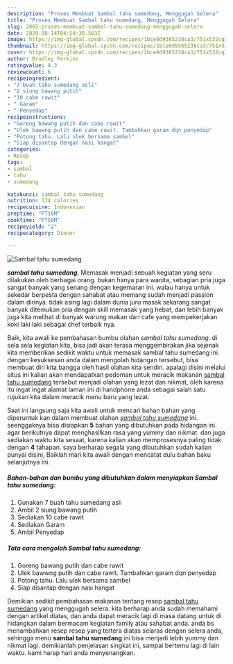 ```yaml
---
description: "Proses Membuat Sambal tahu sumedang, Menggugah Selera"
title: "Proses Membuat Sambal tahu sumedang, Menggugah Selera"
slug: 2065-proses-membuat-sambal-tahu-sumedang-menggugah-selera
date: 2020-08-14T04:54:38.563Z
image: https://img-global.cpcdn.com/recipes/1bce0d9365238ca3/751x532cq70/sambal-tahu-sumedang-foto-resep-utama.jpg
thumbnail: https://img-global.cpcdn.com/recipes/1bce0d9365238ca3/751x532cq70/sambal-tahu-sumedang-foto-resep-utama.jpg
cover: https://img-global.cpcdn.com/recipes/1bce0d9365238ca3/751x532cq70/sambal-tahu-sumedang-foto-resep-utama.jpg
author: Bradley Perkins
ratingvalue: 4.3
reviewcount: 6
recipeingredient:
- "7 buah tahu sumedang asli"
- "2 siung bawang putih"
- "10 cabe rawit"
- " Garam"
- " Penyedap"
recipeinstructions:
- "Goreng bawang putih dan cabe rawit"
- "Ulek bawwng putih dan cabe rawit. Tambahkan garam dqn penyedap"
- "Potong tahu. Lalu ulek bersama sambel"
- "Siap disantap dengan nasi hangat"
categories:
- Resep
tags:
- sambal
- tahu
- sumedang

katakunci: sambal tahu sumedang 
nutrition: 134 calories
recipecuisine: Indonesian
preptime: "PT16M"
cooktime: "PT50M"
recipeyield: "2"
recipecategory: Dinner

---
```



![Sambal tahu sumedang](https://img-global.cpcdn.com/recipes/1bce0d9365238ca3/751x532cq70/sambal-tahu-sumedang-foto-resep-utama.jpg)

<b><i>sambal tahu sumedang</i></b>, Memasak menjadi sebuah kegiatan yang seru dilakukan oleh berbagai orang. bukan hanya para wanita, sebagian pria juga sangat banyak yang senang dengan kegemaran ini. walau hanya untuk sekedar berpesta dengan sahabat atau memang sudah menjadi passion dalam dirinya. tidak asing lagi dalam dunia juru masak sekarang sangat banyak ditemukan pria dengan skill memasak yang hebat, dan lebih banyak juga kita melihat di banyak warung makan dan cafe yang mempekerjakan koki laki laki sebagai chef terbaik nya.



Baik, kita awali ke pembahasan bumbu olahan <i>sambal tahu sumedang</i>. di sela sela kegiatan kita, bisa jadi akan terasa menggembirakan jika sejenak kita memberikan sedikit waktu untuk memasak sambal tahu sumedang ini. dengan kesuksesan anda dalam mengolah hidangan tersebut, bisa membuat diri kita bangga oleh hasil olahan kita sendiri. apalagi disini melalui situs ini kalian akan mendapatkan pedoman untuk meracik makanan <u>sambal tahu sumedang</u> tersebut menjadi olahan yang lezat dan nikmat, oleh karena itu ingat ingat alamat laman ini di handphone anda sebagai salah satu rujukan kita dalam meracik menu baru yang lezat.


Saat ini langsung saja kita awali untuk mencari bahan bahan yang diperuntuk kan dalam membuat olahan <u><i>sambal tahu sumedang</i></u> ini. seenggaknya bisa disiapkan <b>5</b> bahan yang dibutuhkan pada hidangan ini. agar berikutnya dapat menghasilkan rasa yang yummy dan nikmat. dan juga sediakan waktu kita sesaat, karena kalian akan memprosesnya paling tidak dengan <b>4</b> tahapan. saya berharap segala yang dibutuhkan sudah kalian punyai disini, Baiklah mari kita awali dengan mencatat dulu bahan baku selanjutnya ini.

<!--inarticleads1-->

##### Bahan-bahan dan bumbu yang dibutuhkan dalam menyiapkan Sambal tahu sumedang:

1. Gunakan 7 buah tahu sumedang asli
1. Ambil 2 siung bawang putih
1. Sediakan 10 cabe rawit
1. Sediakan  Garam
1. Ambil  Penyedap




<!--inarticleads2-->

##### Tata cara mengolah Sambal tahu sumedang:

1. Goreng bawang putih dan cabe rawit
1. Ulek bawwng putih dan cabe rawit. Tambahkan garam dqn penyedap
1. Potong tahu. Lalu ulek bersama sambel
1. Siap disantap dengan nasi hangat




Demikian sedikit pembahasan makanan tentang resep <u>sambal tahu sumedang</u> yang menggugah selera. kita berharap anda sudah memahami dengan artikel diatas, dan anda dapat meracik lagi di masa datang untuk di hidangkan dalam bermacam kegiatan family atau sahabat anda. anda bs menambahkan resep resep yang tertera diatas selaras dengan selera anda, sehingga menu <b>sambal tahu sumedang</b> ini bisa menjadi lebih yummy dan nikmat lagi. demikianlah penjelasan singkat ini, sampai bertemu lagi di lain waktu. kami harap hari anda menyenangkan.
